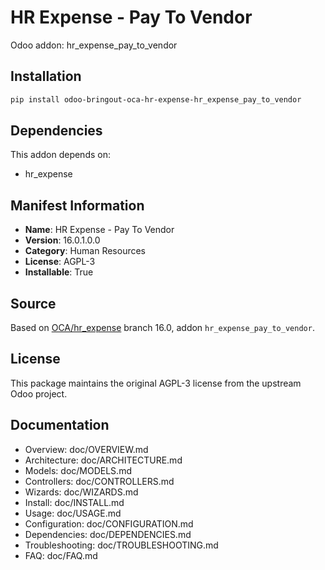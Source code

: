 # HR Expense - Pay To Vendor

Odoo addon: hr_expense_pay_to_vendor

## Installation

```bash
pip install odoo-bringout-oca-hr-expense-hr_expense_pay_to_vendor
```

## Dependencies

This addon depends on:
- hr_expense

## Manifest Information

- **Name**: HR Expense - Pay To Vendor
- **Version**: 16.0.1.0.0
- **Category**: Human Resources
- **License**: AGPL-3
- **Installable**: True

## Source

Based on [OCA/hr_expense](https://github.com/OCA/hr_expense) branch 16.0, addon `hr_expense_pay_to_vendor`.

## License

This package maintains the original AGPL-3 license from the upstream Odoo project.

## Documentation

- Overview: doc/OVERVIEW.md
- Architecture: doc/ARCHITECTURE.md
- Models: doc/MODELS.md
- Controllers: doc/CONTROLLERS.md
- Wizards: doc/WIZARDS.md
- Install: doc/INSTALL.md
- Usage: doc/USAGE.md
- Configuration: doc/CONFIGURATION.md
- Dependencies: doc/DEPENDENCIES.md
- Troubleshooting: doc/TROUBLESHOOTING.md
- FAQ: doc/FAQ.md
